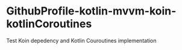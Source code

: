 # GithubProfile-kotlin-mvvm-koin-kotlinCoroutines
Test Koin depedency and Kotlin Couroutines implementation
